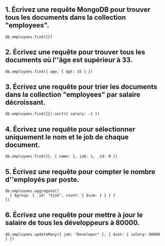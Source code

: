 ## 1. Écrivez une requête MongoDB pour trouver tous les documents dans la collection "employees".

```
db.employees.find({})
```

## 2. Écrivez une requête pour trouver tous les documents où l''âge est supérieur à 33.

```
db.employees.find({ age: { $gt: 33 } })
```

## 3. Écrivez une requête pour trier les documents dans la collection "employees" par salaire décroissant.

```
db.employees.find({}).sort({ salary: -1 })
```

## 4. Écrivez une requête pour sélectionner uniquement le nom et le job de chaque document.

```
db.employees.find({}, { name: 1, job: 1, _id: 0 })
```

## 5. Écrivez une requête pour compter le nombre d''employés par poste.

```
db.employees.aggregate([
  { $group: { _id: "$job", count: { $sum: 1 } } }
])
```

## 6. Écrivez une requête pour mettre à jour le salaire de tous les développeurs à 80000.

```
db.employees.updateMany({ job: "Developer" }, { $set: { salary: 80000 } })
```
